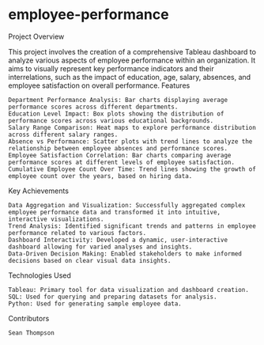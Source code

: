 # employee-performance

Project Overview

This project involves the creation of a comprehensive Tableau dashboard to analyze various aspects of employee performance within an organization. It aims to visually represent key performance indicators and their interrelations, such as the impact of education, age, salary, absences, and employee satisfaction on overall performance.
Features

    Department Performance Analysis: Bar charts displaying average performance scores across different departments.
    Education Level Impact: Box plots showing the distribution of performance scores across various educational backgrounds.
    Salary Range Comparison: Heat maps to explore performance distribution across different salary ranges.
    Absence vs Performance: Scatter plots with trend lines to analyze the relationship between employee absences and performance scores.
    Employee Satisfaction Correlation: Bar charts comparing average performance scores at different levels of employee satisfaction.
    Cumulative Employee Count Over Time: Trend lines showing the growth of employee count over the years, based on hiring data.

Key Achievements

    Data Aggregation and Visualization: Successfully aggregated complex employee performance data and transformed it into intuitive, interactive visualizations.
    Trend Analysis: Identified significant trends and patterns in employee performance related to various factors.
    Dashboard Interactivity: Developed a dynamic, user-interactive dashboard allowing for varied analyses and insights.
    Data-Driven Decision Making: Enabled stakeholders to make informed decisions based on clear visual data insights.

Technologies Used

    Tableau: Primary tool for data visualization and dashboard creation.
    SQL: Used for querying and preparing datasets for analysis.
    Python: Used for generating sample employee data.

Contributors

    Sean Thompson

